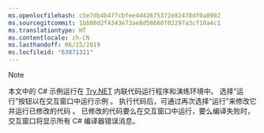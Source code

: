 ```yaml
---
ms.openlocfilehash: c5e7db4b477cbfee4d42675372e82478df0a8902
ms.sourcegitcommit: 1bb00d2f4343e73ae8d58668f02297a3cf10a4c1
ms.translationtype: HT
ms.contentlocale: zh-CN
ms.lasthandoff: 06/15/2019
ms.locfileid: "63871311"
---
```


> [!NOTE]
> 本文中的 C# 示例运行在 [Try.NET](https://try.dot.net) 内联代码运行程序和演练环境中。 选择“运行”按钮以在交互窗口中运行示例  。 执行代码后，可通过再次选择“运行”来修改它并运行已修改的代码  。 已修改的代码要么在交互窗口中运行，要么编译失败时，交互窗口将显示所有 C# 编译器错误消息。  
